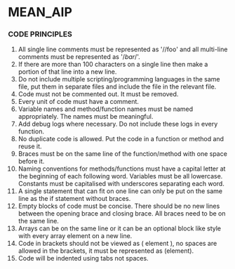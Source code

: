 # MEAN_AIP

### CODE PRINCIPLES ###

1. All single line comments must be represented as '//foo' and all multi-line comments must be represented as '/*bar*/'.
2. If there are more than 100 characters on a single line then make a portion of that line into a new line.
3. Do not include multiple scripting/programming languages in the same file, put them in separate files and include the 
file in the relevant file.
4. Code must not be commented out. It must be removed.
5. Every unit of code must have a comment.
6. Variable names and method/function names must be named appropriately. The names must be meaningful.
7. Add debug logs where necessary. Do not include these logs in every function.
8. No duplicate code is allowed. Put the code in a function or method and reuse it.
9. Braces must be on the same line of the function/method with one space before it.
10. Naming conventions for methods/functions must have a capital letter at the beginning of each following word. Variables 
must be all lowercase. Constants must be capitalised with underscores separating each word.
11. A single statement that can fit on one line can only be put on the same line as the if statement without braces.
12. Empty blocks of code must be concise. There should be no new lines between the opening brace and closing brace. All braces 
need to be on the same line.
13. Arrays can be on the same line or it can be an optional block like style with every array element on a new line.
14. Code in brackets should not be viewed as ( element ), no spaces are allowed in the brackets, it must be represented as (element).
15. Code will be indented using tabs not spaces.
